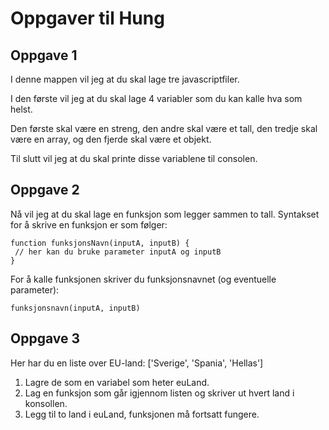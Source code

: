 # Oppgaver til Hung

## Oppgave 1

I denne mappen vil jeg at du skal lage tre javascriptfiler.

I den første vil jeg at du skal lage 4 variabler som du kan kalle hva som helst.

Den første skal være en streng, den andre skal være et tall, den tredje skal være en array, og den fjerde skal være et objekt.

Til slutt vil jeg at du skal printe disse variablene til consolen.

## Oppgave 2

Nå vil jeg at du skal lage en funksjon som legger sammen to tall. Syntakset for å skrive en funksjon er som følger:
```
function funksjonsNavn(inputA, inputB) {
 // her kan du bruke parameter inputA og inputB
}
```

For å kalle funksjonen skriver du funksjonsnavnet (og eventuelle parameter):

```
funksjonsnavn(inputA, inputB)
```

## Oppgave 3

Her har du en liste over EU-land:
['Sverige', 'Spania', 'Hellas']

1) Lagre de som en variabel som heter euLand.
2) Lag en funksjon som går igjennom listen og skriver ut hvert land i konsollen.
3) Legg til to land i euLand, funksjonen må fortsatt fungere.